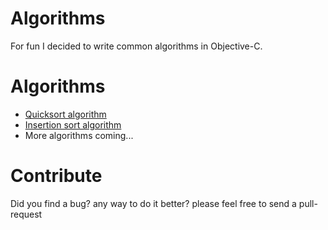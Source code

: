 Algorithms
==========

For fun I decided to write common algorithms in Objective-C.

# Algorithms

- [Quicksort algorithm](http://en.wikipedia.org/wiki/Quicksort)
- [Insertion sort algorithm](http://en.wikipedia.org/wiki/Insertion_sort)
- More algorithms coming...

# Contribute 
Did you find a bug? any way to do it better? please feel free to send a pull-request
